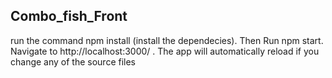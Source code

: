 ## Combo_fish_Front
run the command  npm install (install the dependecies). 
Then Run npm start.
Navigate to http://localhost:3000/ . 
The app will automatically reload if you change any of the source files
